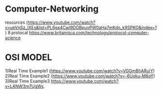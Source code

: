 # Computer-Networking
resources (https://www.youtube.com/watch?v=ueVnSz_lXEs&list=PL6gx4Cwl9DGBpuvPW0aHa7mKdn_k9SPKO&index=1)
8.protocal
https://www.britannica.com/technology/protocol-computer-science

# OSI MODEL
1)Real Time Example1 (https://www.youtube.com/watch?v=VGGmBhARuiY)
2)Real Time Example2 (https://www.youtube.com/watch?v=-6Uoku-M6oY)
3)Real Time Example3   https://www.youtube.com/watch?v=LANW3m7UgWs.
